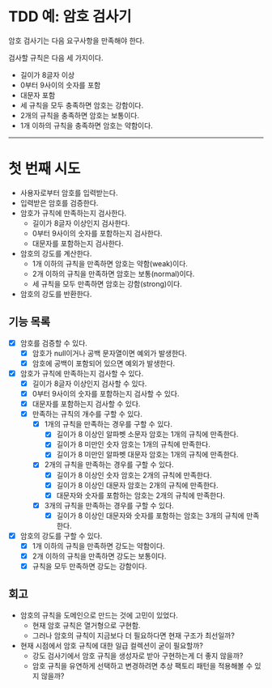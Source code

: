 # TDD 예: 암호 검사기

암호 검사기는 다음 요구사항을 만족해야 한다.

검사할 규칙은 다음 세 가지이다.

- 길이가 8글자 이상
- 0부터 9사이의 숫자를 포함
- 대문자 포함
- 세 규칙을 모두 충족하면 암호는 강함이다.
- 2개의 규칙을 충족하면 암호는 보통이다.
- 1개 이하의 규칙을 충족하면 암호는 약함이다.

---

# 첫 번째 시도

- 사용자로부터 암호를 입력받는다.
- 입력받은 암호를 검증한다.
- 암호가 규칙에 만족하는지 검사한다.
  - 길이가 8글자 이상인지 검사한다.
  - 0부터 9사이의 숫자를 포함하는지 검사한다.
  - 대문자를 포함하는지 검사한다.
- 암호의 강도를 계산한다.
  - 1개 이하의 규칙을 만족하면 암호는 약함(weak)이다.
  - 2개 이하의 규칙을 만족하면 암호는 보통(normal)이다.
  - 세 규칙을 모두 만족하면 암호는 강함(strong)이다.
- 암호의 강도를 반환한다.

## 기능 목록

- [X] 암호를 검증할 수 있다.
    - [X] 암호가 null이거나 공백 문자열이면 예외가 발생한다.
    - [X] 암호에 공백이 포함되어 있으면 예외가 발생한다.
- [X] 암호가 규칙에 만족하는지 검사할 수 있다.
  - [X] 길이가 8글자 이상인지 검사할 수 있다.
  - [X] 0부터 9사이의 숫자를 포함하는지 검사할 수 있다.
  - [X] 대문자를 포함하는지 검사할 수 있다.
  - [X] 만족하는 규칙의 개수를 구할 수 있다.
    - [X] 1개의 규칙을 만족하는 경우를 구할 수 있다.
      - [X] 길이가 8 이상인 알파벳 소문자 암호는 1개의 규칙에 만족한다.
      - [X] 길이가 8 미만인 숫자 암호는 1개의 규칙에 만족한다.
      - [X] 길이가 8 미만인 알파벳 대문자 암호는 1개의 규칙에 만족한다.
    - [X] 2개의 규칙을 만족하는 경우를 구할 수 있다.
      - [X] 길이가 8 이상인 숫자 암호는 2개의 규칙에 만족한다.
      - [X] 길이가 8 이상인 대문자 암호는 2개의 규칙에 만족한다.
      - [X] 대문자와 숫자를 포함하는 암호는 2개의 규칙에 만족한다.
    - [X] 3개의 규칙을 만족하는 경우를 구할 수 있다.
      - [X] 길이가 8 이상인 대문자와 숫자를 포함하는 암호는 3개의 규칙에 만족한다.
- [X] 암호의 강도를 구할 수 있다.
  - [X] 1개 이하의 규칙을 만족하면 강도는 약함이다.
  - [X] 2개 이하의 규칙을 만족하면 강도는 보통이다. 
  - [X] 규칙을 모두 만족하면 강도는 강함이다.

## 회고

- 암호의 규칙을 도메인으로 만드는 것에 고민이 있었다.
  - 현재 암호 규칙은 열거형으로 구현함.
  - 그러나 암호의 규칙이 지금보다 더 필요하다면 현재 구조가 최선일까?
- 현재 시점에서 암호 규칙에 대한 일급 컬렉션이 굳이 필요할까?
  - 강도 검사기에서 암호 규칙을 생성자로 받아 구현하는게 더 좋지 않을까?
  - 암호 규칙을 유연하게 선택하고 변경하려면 추상 팩토리 패턴을 적용해볼 수 있지 않을까?